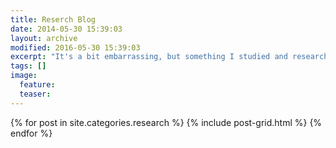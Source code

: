 ```yaml
---
title: Reserch Blog
date: 2014-05-30 15:39:03
layout: archive
modified: 2016-05-30 15:39:03
excerpt: "It's a bit embarrassing, but something I studied and researched"
tags: []
image:
  feature:
  teaser: 
---
```


<div class="tiles">
{% for post in site.categories.research %}
  {% include post-grid.html %}
{% endfor %}
</div><!-- /.tiles -->